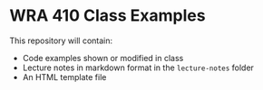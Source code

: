# WRA 410 Class Examples

This repository will contain:

- Code examples shown or modified in class 
- Lecture notes in markdown format in the `lecture-notes` folder
- An HTML template file

